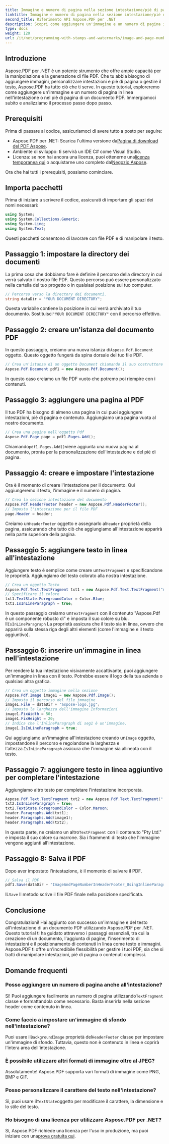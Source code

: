 ```yaml
---
title: Immagine e numero di pagina nella sezione intestazione/piè di pagina in linea
linktitle: Immagine e numero di pagina nella sezione intestazione/piè di pagina in linea
second_title: Riferimento API Aspose.PDF per .NET
description: Scopri come aggiungere un'immagine e un numero di pagina in linea nella sezione dell'intestazione di un PDF utilizzando Aspose.PDF per .NET con questa guida dettagliata.
type: docs
weight: 120
url: /it/net/programming-with-stamps-and-watermarks/image-and-page-number-in-header-footer-section-inline/
---
```

## Introduzione

Aspose.PDF per .NET è un potente strumento che offre ampie capacità per la manipolazione e la generazione di file PDF. Che tu abbia bisogno di aggiungere immagini, personalizzare intestazioni e piè di pagina o gestire il testo, Aspose.PDF ha tutto ciò che ti serve. In questo tutorial, esploreremo come aggiungere un'immagine e un numero di pagina in linea nell'intestazione o nel piè di pagina di un documento PDF. Immergiamoci subito e analizziamo il processo passo dopo passo.

## Prerequisiti

Prima di passare al codice, assicuriamoci di avere tutto a posto per seguire:

-  Aspose.PDF per .NET: Scarica l'ultima versione da[Pagina di download del PDF Aspose](https://releases.aspose.com/pdf/net/).
- Ambiente di sviluppo: ti servirà un IDE C# come Visual Studio.
-  Licenza: se non hai ancora una licenza, puoi ottenerne una[licenza temporanea qui](https://purchase.aspose.com/temporary-license/) o acquistarne uno completo dal[Negozio Aspose](https://purchase.aspose.com/buy).

Ora che hai tutti i prerequisiti, possiamo cominciare.

## Importa pacchetti

Prima di iniziare a scrivere il codice, assicurati di importare gli spazi dei nomi necessari:

```csharp
using System;
using System.Collections.Generic;
using System.Linq;
using System.Text;
```

Questi pacchetti consentono di lavorare con file PDF e di manipolare il testo.

## Passaggio 1: impostare la directory dei documenti

La prima cosa che dobbiamo fare è definire il percorso della directory in cui verrà salvato il nostro file PDF. Questo percorso può essere personalizzato nella cartella del tuo progetto o in qualsiasi posizione sul tuo computer.

```csharp
// Percorso verso la directory dei documenti.
string dataDir = "YOUR DOCUMENT DIRECTORY";
```

 Questa variabile contiene la posizione in cui verrà archiviato il tuo documento. Sostituisci`"YOUR DOCUMENT DIRECTORY"` con il percorso effettivo.

## Passaggio 2: creare un'istanza del documento PDF

 In questo passaggio, creiamo una nuova istanza di`Aspose.Pdf.Document` oggetto. Questo oggetto fungerà da spina dorsale del tuo file PDF.

```csharp
// Crea un'istanza di un oggetto Document chiamando il suo costruttore vuoto
Aspose.Pdf.Document pdf1 = new Aspose.Pdf.Document();
```

In questo caso creiamo un file PDF vuoto che potremo poi riempire con i contenuti.

## Passaggio 3: aggiungere una pagina al PDF

Il tuo PDF ha bisogno di almeno una pagina in cui puoi aggiungere intestazioni, piè di pagina e contenuto. Aggiungiamo una pagina vuota al nostro documento.

```csharp
// Crea una pagina nell'oggetto Pdf
Aspose.Pdf.Page page = pdf1.Pages.Add();
```

 Chiamando`pdf1.Pages.Add()`viene aggiunta una nuova pagina al documento, pronta per la personalizzazione dell'intestazione e del piè di pagina.

## Passaggio 4: creare e impostare l'intestazione

Ora è il momento di creare l'intestazione per il documento. Qui aggiungeremo il testo, l'immagine e il numero di pagina.

```csharp
// Crea la sezione intestazione del documento
Aspose.Pdf.HeaderFooter header = new Aspose.Pdf.HeaderFooter();
// Imposta l'intestazione per il file PDF
page.Header = header;
```

 Creiamo un`HeaderFooter` oggetto e assegnarlo al`Header` proprietà della pagina, assicurando che tutto ciò che aggiungiamo all'intestazione apparirà nella parte superiore della pagina.

## Passaggio 5: aggiungere testo in linea all'intestazione

 Aggiungere testo è semplice come creare un`TextFragment` e specificandone le proprietà. Aggiungiamo del testo colorato alla nostra intestazione.

```csharp
// Crea un oggetto Testo
Aspose.Pdf.Text.TextFragment txt1 = new Aspose.Pdf.Text.TextFragment("Aspose.Pdf is a Robust component by");
// Specificare il colore
txt1.TextState.ForegroundColor = Color.Blue;
txt1.IsInLineParagraph = true;
```

 In questo passaggio creiamo un`TextFragment` con il contenuto "Aspose.Pdf è un componente robusto di" e imposta il suo colore su blu. Il`IsInLineParagraph` La proprietà assicura che il testo sia in linea, ovvero che apparirà sulla stessa riga degli altri elementi (come l'immagine e il testo aggiuntivo).

## Passaggio 6: inserire un'immagine in linea nell'intestazione

Per rendere la tua intestazione visivamente accattivante, puoi aggiungere un'immagine in linea con il testo. Potrebbe essere il logo della tua azienda o qualsiasi altra grafica.

```csharp
// Crea un oggetto immagine nella sezione
Aspose.Pdf.Image image1 = new Aspose.Pdf.Image();
// Imposta il percorso del file immagine
image1.File = dataDir + "aspose-logo.jpg";
// Imposta la larghezza dell'immagine Informazioni
image1.FixWidth = 50;
image1.FixHeight = 20;
// Indica che l'InlineParagraph di seg1 è un'immagine.
image1.IsInLineParagraph = true;
```

 Qui aggiungiamo un'immagine all'intestazione creando un`Image` oggetto, impostandone il percorso e regolandone la larghezza e l'altezza.`IsInLineParagraph` assicura che l'immagine sia allineata con il testo.

## Passaggio 7: aggiungere testo in linea aggiuntivo per completare l'intestazione

Aggiungiamo altro testo per completare l'intestazione incorporata.

```csharp
Aspose.Pdf.Text.TextFragment txt2 = new Aspose.Pdf.Text.TextFragment(" Pty Ltd.");
txt2.IsInLineParagraph = true;
txt2.TextState.ForegroundColor = Color.Maroon;
header.Paragraphs.Add(txt1);
header.Paragraphs.Add(image1);
header.Paragraphs.Add(txt2);
```

 In questa parte, ne creiamo un altro`TextFragment` con il contenuto "Pty Ltd." e imposta il suo colore su marrone. Sia i frammenti di testo che l'immagine vengono aggiunti all'intestazione.

## Passaggio 8: Salva il PDF

Dopo aver impostato l'intestazione, è il momento di salvare il PDF.

```csharp
// Salva il PDF
pdf1.Save(dataDir + "ImageAndPageNumberInHeaderFooter_UsingInlineParagraph_out.pdf");
```

 IL`Save` Il metodo scrive il file PDF finale nella posizione specificata.

## Conclusione

Congratulazioni! Hai aggiunto con successo un'immagine e del testo all'intestazione di un documento PDF utilizzando Aspose.PDF per .NET. Questo tutorial ti ha guidato attraverso i passaggi essenziali, tra cui la creazione di un documento, l'aggiunta di pagine, l'inserimento di intestazioni e il posizionamento di contenuti in linea come testo e immagini. Aspose.PDF ti offre un'incredibile flessibilità per gestire i tuoi PDF, sia che si tratti di manipolare intestazioni, piè di pagina o contenuti complessi. 

## Domande frequenti

### Posso aggiungere un numero di pagina anche all'intestazione?
 Sì! Puoi aggiungere facilmente un numero di pagina utilizzando`TextFragment` classe e formattandola come necessario. Basta inserirla nella sezione header come contenuto in linea.

### Come faccio a impostare un'immagine di sfondo nell'intestazione?
 Puoi usare il`BackgroundImage` proprietà del`HeaderFooter` classe per impostare un'immagine di sfondo. Tuttavia, questo non è contenuto in linea e coprirà l'intera area dell'intestazione.

### È possibile utilizzare altri formati di immagine oltre al JPEG?
Assolutamente! Aspose.PDF supporta vari formati di immagine come PNG, BMP e GIF.

### Posso personalizzare il carattere del testo nell'intestazione?
 Sì, puoi usare il`TextState`oggetto per modificare il carattere, la dimensione e lo stile del testo.

### Ho bisogno di una licenza per utilizzare Aspose.PDF per .NET?
 Sì, Aspose.PDF richiede una licenza per l'uso in produzione, ma puoi iniziare con una[prova gratuita qui](https://releases.aspose.com/).